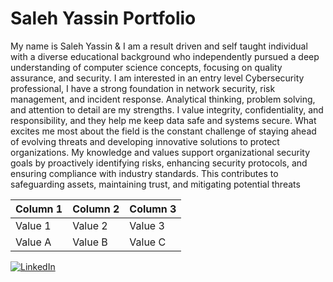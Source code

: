 # Saleh Yassin Portfolio

My name is Saleh Yassin & I am a result driven and self taught individual with a diverse educational background who independently pursued a deep understanding of computer science concepts, focusing on quality assurance, and security. I am interested in an entry level Cybersecurity professional, I have a strong foundation in network security, risk management, and incident response. Analytical thinking, problem solving, and attention to detail are my strengths. I value integrity, confidentiality, and responsibility, and they help me keep data safe and systems secure. What excites me most about the field is the constant challenge of staying ahead of evolving threats and developing innovative solutions to protect organizations.
My knowledge and values support organizational security goals by proactively identifying risks, enhancing security protocols, and ensuring compliance with industry standards. This contributes to safeguarding assets, maintaining trust, and mitigating potential threats

| Column 1 | Column 2 | Column 3 |
|----------|----------|----------|
| Value 1  | Value 2  | Value 3  |
| Value A  | Value B  | Value C  |

[![LinkedIn](https://cdn.jsdelivr.net/gh/devicons/devicon/icons/linkedin/linkedin-original.svg)](https://www.linkedin.com/in/saleh-y-946126a7/)

